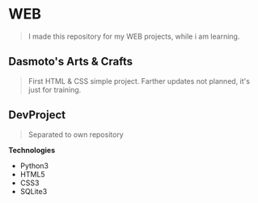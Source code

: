 # WEB
> I made this repository for my WEB projects, while i am learning. 
## Dasmoto's Arts & Crafts
> First HTML & CSS simple project. Farther updates not planned, it's just for training.
## DevProject
>Separated to own repository

**Technologies**

- Python3
- HTML5
- CSS3
- SQLite3
